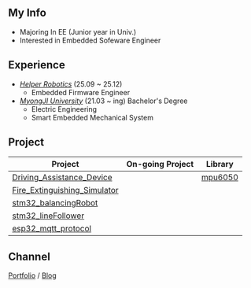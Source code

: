 ## My Info
- Majoring In EE (Junior year in Univ.)
- Interested in Embedded Sofeware Engineer

## Experience 
- [*Helper Robotics*]() (25.09 ~ 25.12)
  - Embedded Firmware Engineer
- [*MyongJI University*](https://www.mju.ac.kr/sites/mjukr/intro/intro.html) (21.03 ~ ing) Bachelor's Degree
  - Electric Engineering
  - Smart Embedded Mechanical System 
## Project

|Project|On-going Project|Library|
|-----|-----|------|
|[Driving_Assistance_Device](https://github.com/Driving-Assistance-Device)||[mpu6050](https://github.com/JwAhn0830/mpu6050)|
|[Fire_Extinguishing_Simulator](https://github.com/JwAhn0830/Fire_Extinguishing_Simulator)|||
|[stm32_balancingRobot](https://github.com/JwAhn0830/stm32_balancingRobot)|||
|[stm32_lineFollower](https://github.com/JwAhn0830/stm32_lineFollower)|||
|[esp32_mqtt_protocol](https://github.com/JwAhn0830/esp32_mqttProtocol)|||


## Channel  
[Portfolio](https://raspy-voyage-52c.notion.site/Jaewon-Ahn-21afb9efe59580bba735dbaa3749cfa1) / [Blog](https://jaewonahn1234.tistory.com/)


<!--
**JwAhn0830/JwAhn0830** is a ✨ _special_ ✨ repository because its `README.md` (this file) appears on your GitHub profile.

Here are some ideas to get you started:

- 🔭 I’m currently working on ...
- 🌱 I’m currently learning ...
- 👯 I’m looking to collaborate on ...
- 🤔 I’m looking for help with ...
- 💬 Ask me about ...
- 📫 How to reach me: ...
- 😄 Pronouns: ...
- ⚡ Fun fact: ...
-->
